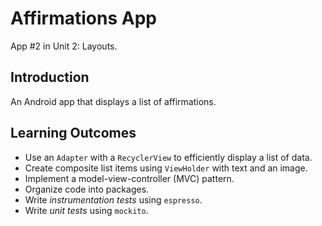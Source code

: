 # Affirmations App
App \#2 in Unit 2: Layouts.

## Introduction
An Android app that displays a list of affirmations.

## Learning Outcomes
- Use an `Adapter` with a `RecyclerView` to efficiently display a list of data.
- Create composite list items using `ViewHolder` with text and an image.
- Implement a model-view-controller (MVC) pattern.
- Organize code into packages.
- Write *instrumentation tests* using `espresso`.
- Write *unit tests* using `mockito`.

